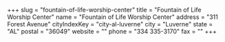 +++
slug = "fountain-of-life-worship-center"
title = "Fountain of Life Worship Center"
name = "Fountain of Life Worship Center"
address = "311 Forest Avenue"
cityIndexKey = "city-al-luverne"
city = "Luverne"
state = "AL"
postal = "36049"
website = ""
phone = "334 335-3170"
fax = ""
+++
